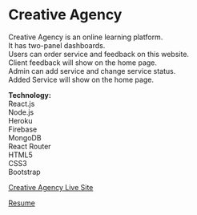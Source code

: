 # Creative Agency

Creative Agency is an online learning platform.<br />
It has two-panel dashboards.<br />
Users can order service and feedback on this website.<br />
Client feedback will show on the home page.<br />
Admin can add service and change service status.<br />
Added Service will show on the home page.

**Technology:**<br />
React.js<br />
Node.js<br />
Heroku<br />
Firebase<br />
MongoDB<br />
React Router<br />
HTML5<br />
CSS3<br />
Bootstrap

[Creative Agency Live Site](https://creative-agency-d559c.web.app/)

[Resume](https://drive.google.com/file/d/1YlGe8VpJQ2WboVKa_oQ9kQRV5bS6wGNZ/view)

